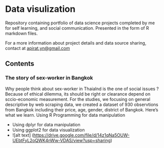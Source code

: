 # Data visulization

Repository containing portfolio of data science projects completed by me for self learning, and social communication. 
Presented in the form of R markdown files.

For a more information about project details and data source sharing, contact at apirat.yn@gmail.com

## Contents

### The story of sex-worker in Bangkok

Why people think about sex-worker in Thaialnd is the one of social issues ? Because of ethical dilemma, its should be right or clearance depend on sccio-economic measurement.
For the studies, we focusing on general descriptive by web scraping data, we created a dataset of 930 observtions from Bangkok including their price, age, gender, district of Bangkok. Here’s what we learn. Using R Programming for data manipulation
* Using dplyr for data manipulation 
* Using ggplot2 for data visualization
* ![alt text] (https://drive.google.com/file/d/14z1qNa5OUW-UEbtFyL2oQWK4nWw-VDAS/view?usp=sharing)

